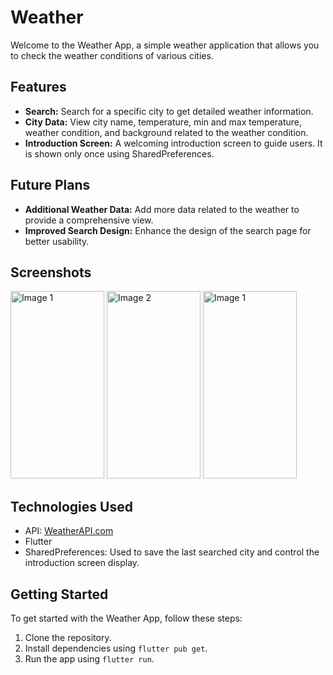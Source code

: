 # Weather

Welcome to the Weather App, a simple weather application that allows you to check the weather conditions of various cities.

## Features

- **Search:** Search for a specific city to get detailed weather information.
- **City Data:** View city name, temperature, min and max temperature, weather condition, and background related to the weather condition.
- **Introduction Screen:** A welcoming introduction screen to guide users. It is shown only once using SharedPreferences.

## Future Plans

- **Additional Weather Data:** Add more data related to the weather to provide a comprehensive view.
- **Improved Search Design:** Enhance the design of the search page for better usability.

## Screenshots

<img src="https://github.com/moelhewehy7/Weather_app_2/assets/130074772/6ada93fb-3e4a-4468-ad7d-8c6b7c04d67b" alt="Image 1" height="300" width="150">
<img src="https://github.com/moelhewehy7/Weather_app_2/assets/130074772/37b10a2d-377c-4421-b20a-6e98df149269" alt="Image 2" height="300" width="150">
<img src="https://github.com/moelhewehy7/Weather_app_2/assets/130074772/8a1077ac-2408-484a-9e61-9c19f77a9ff3" alt="Image 1" height="300" width="150">

## Technologies Used

- API: [WeatherAPI.com](https://www.weatherapi.com/)
- Flutter
- SharedPreferences: Used to save the last searched city and control the introduction screen display.

## Getting Started

To get started with the Weather App, follow these steps:

1. Clone the repository.
2. Install dependencies using `flutter pub get`.
3. Run the app using `flutter run`.


